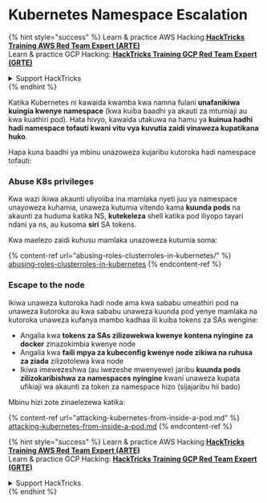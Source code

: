 # Kubernetes Namespace Escalation

{% hint style="success" %}
Learn & practice AWS Hacking:<img src="../../.gitbook/assets/image (1) (1) (1) (1).png" alt="" data-size="line">[**HackTricks Training AWS Red Team Expert (ARTE)**](https://training.hacktricks.xyz/courses/arte)<img src="../../.gitbook/assets/image (1) (1) (1) (1).png" alt="" data-size="line">\
Learn & practice GCP Hacking: <img src="../../.gitbook/assets/image (2) (1).png" alt="" data-size="line">[**HackTricks Training GCP Red Team Expert (GRTE)**<img src="../../.gitbook/assets/image (2) (1).png" alt="" data-size="line">](https://training.hacktricks.xyz/courses/grte)

<details>

<summary>Support HackTricks</summary>

* Check the [**subscription plans**](https://github.com/sponsors/carlospolop)!
* **Join the** 💬 [**Discord group**](https://discord.gg/hRep4RUj7f) or the [**telegram group**](https://t.me/peass) or **follow** us on **Twitter** 🐦 [**@hacktricks\_live**](https://twitter.com/hacktricks_live)**.**
* **Share hacking tricks by submitting PRs to the** [**HackTricks**](https://github.com/carlospolop/hacktricks) and [**HackTricks Cloud**](https://github.com/carlospolop/hacktricks-cloud) github repos.

</details>
{% endhint %}

Katika Kubernetes ni kawaida kwamba kwa namna fulani **unafanikiwa kuingia kwenye namespace** (kwa kuiba baadhi ya akauti za mtumiaji au kwa kuathiri pod). Hata hivyo, kawaida utakuwa na hamu ya **kuinua hadhi hadi namespace tofauti kwani vitu vya kuvutia zaidi vinaweza kupatikana huko**.

Hapa kuna baadhi ya mbinu unazoweza kujaribu kutoroka hadi namespace tofauti:

### Abuse K8s privileges

Kwa wazi ikiwa akaunti uliyoiiba ina mamlaka nyeti juu ya namespace unayoweza kuhamia, unaweza kutumia vitendo kama **kuunda pods** na akaunti za huduma katika NS, **kutekeleza** shell katika pod iliyopo tayari ndani ya ns, au kusoma **siri** SA tokens.

Kwa maelezo zaidi kuhusu mamlaka unazoweza kutumia soma:

{% content-ref url="abusing-roles-clusterroles-in-kubernetes/" %}
[abusing-roles-clusterroles-in-kubernetes](abusing-roles-clusterroles-in-kubernetes/)
{% endcontent-ref %}

### Escape to the node

Ikiwa unaweza kutoroka hadi node ama kwa sababu umeathiri pod na unaweza kutoroka au kwa sababu unaweza kuunda pod yenye mamlaka na kutoroka unaweza kufanya mambo kadhaa ili kuiba tokens za SAs wengine:

* Angalia kwa **tokens za SAs zilizowekwa kwenye kontena nyingine za docker** zinazokimbia kwenye node
* Angalia kwa **faili mpya za kubeconfig kwenye node zikiwa na ruhusa za ziada** zilizotolewa kwa node
* Ikiwa imewezeshwa (au iwezeshe mwenyewe) jaribu **kuunda pods zilizokaribishwa za namespaces nyingine** kwani unaweza kupata ufikiaji wa akaunti za token za namespace hizo (sijajaribu hii bado)

Mbinu hizi zote zinaelezewa katika:

{% content-ref url="attacking-kubernetes-from-inside-a-pod.md" %}
[attacking-kubernetes-from-inside-a-pod.md](attacking-kubernetes-from-inside-a-pod.md)
{% endcontent-ref %}

{% hint style="success" %}
Learn & practice AWS Hacking:<img src="../../.gitbook/assets/image (1) (1) (1) (1).png" alt="" data-size="line">[**HackTricks Training AWS Red Team Expert (ARTE)**](https://training.hacktricks.xyz/courses/arte)<img src="../../.gitbook/assets/image (1) (1) (1) (1).png" alt="" data-size="line">\
Learn & practice GCP Hacking: <img src="../../.gitbook/assets/image (2) (1).png" alt="" data-size="line">[**HackTricks Training GCP Red Team Expert (GRTE)**<img src="../../.gitbook/assets/image (2) (1).png" alt="" data-size="line">](https://training.hacktricks.xyz/courses/grte)

<details>

<summary>Support HackTricks</summary>

* Check the [**subscription plans**](https://github.com/sponsors/carlospolop)!
* **Join the** 💬 [**Discord group**](https://discord.gg/hRep4RUj7f) or the [**telegram group**](https://t.me/peass) or **follow** us on **Twitter** 🐦 [**@hacktricks\_live**](https://twitter.com/hacktricks_live)**.**
* **Share hacking tricks by submitting PRs to the** [**HackTricks**](https://github.com/carlospolop/hacktricks) and [**HackTricks Cloud**](https://github.com/carlospolop/hacktricks-cloud) github repos.

</details>
{% endhint %}
